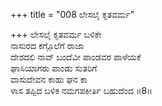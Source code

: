 +++
title = "008 ಲೇಸಲೈ ಕೃತವರ್ಮ"

+++
ಲೇಸಲೈ ಕೃತವರ್ಮ ಬಳಿಕೇ  
ನಾಸುರದ ಕಗ್ಗೊಲೆಗೆ ರಾಜಾ  
ದೇಶದಲಿ ನಾವ್ ಬಂದೆವೀ ಪಾಂಡವರ ಪಾಳೆಯಕೆ  
ಘಾಸಿಯಾಗರು ಪಾಂಡು ಸುತರಿಗೆ  
ವಾಸುದೇವನ ಕಾಹು ಘನ ಕಾ  
ಳಾಸ ತಪ್ಪಿದ ಬಳಿಕ ನಮಗಪಕೀರ್ತಿ ಬಹುದೆಂದ      ॥8॥
